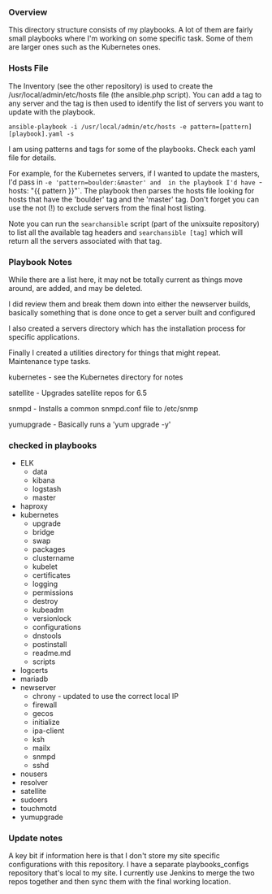 ### Overview ###

This directory structure consists of my playbooks. A lot of them are fairly small playbooks where I'm working 
on some specific task. Some of them are larger ones such as the Kubernetes ones.


### Hosts File ###

The Inventory (see the other repository) is used to create the /usr/local/admin/etc/hosts file (the ansible.php script). 
You can add a tag to any server and the tag is then used to identify the list of servers you want to update with the playbook.

`ansible-playbook -i /usr/local/admin/etc/hosts -e pattern=[pattern] [playbook].yaml -s`

I am using patterns and tags for some of the playbooks. Check each yaml file for details.

For example, for the Kubernetes servers, if I wanted to update the masters, I'd pass in `-e 'pattern=boulder:&master' and 
in the playbook I'd have `- hosts: "{{ pattern }}"`. The playbook then parses the hosts file looking for hosts that have 
the 'boulder' tag and the 'master' tag. Don't forget you can use the not (!) to exclude servers from the final host listing.

Note you can run the `searchansible` script (part of the unixsuite repository) to list all the available tag headers and 
`searchansible [tag]` which will return all the servers associated with that tag.


### Playbook Notes ###

While there are a list here, it may not be totally current as things move around, are added, and may be deleted.

I did review them and break them down into either the newserver builds, basically something that is done once to get a server built and configured

I also created a servers directory which has the installation process for specific applications.

Finally I created a utilities directory for things that might repeat. Maintenance type tasks.


kubernetes - see the Kubernetes directory for notes

satellite - Upgrades satellite repos for 6.5

snmpd - Installs a common snmpd.conf file to /etc/snmp

yumupgrade - Basically runs a 'yum upgrade -y'


### checked in playbooks ###

* ELK
  * data
  * kibana
  * logstash
  * master
* haproxy
* kubernetes
  * upgrade
  * bridge
  * swap
  * packages
  * clustername
  * kubelet
  * certificates
  * logging
  * permissions
  * destroy
  * kubeadm
  * versionlock
  * configurations
  * dnstools
  * postinstall
  * readme.md
  * scripts
* logcerts
* mariadb
* newserver
  * chrony - updated to use the correct local IP
  * firewall
  * gecos
  * initialize
  * ipa-client
  * ksh
  * mailx
  * snmpd
  * sshd
* nousers
* resolver
* satellite
* sudoers
* touchmotd
* yumupgrade

### Update notes ###

A key bit if information here is that I don't store my site specific configurations with this repository. I have a separate 
playbooks_configs repository that's local to my site. I currently use Jenkins to merge the two repos together and then sync 
them with the final working location.

